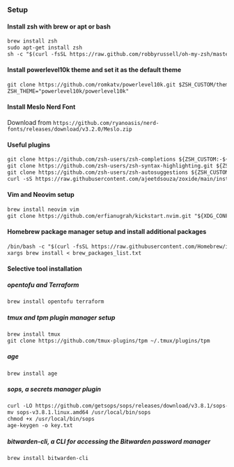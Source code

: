  ### Setup
#### Install zsh with brew or apt or bash

```markdown
brew install zsh
sudo apt-get install zsh
sh -c "$(curl -fsSL https://raw.github.com/robbyrussell/oh-my-zsh/master/tools/install.sh)"
```
#### Install powerlevel10k theme and set it as the default theme

```markdown
git clone https://github.com/romkatv/powerlevel10k.git $ZSH_CUSTOM/themes/powerlevel10k
ZSH_THEME="powerlevel10k/powerlevel10k"
```
#### Install Meslo Nerd Font

Download from `https://github.com/ryanoasis/nerd-fonts/releases/download/v3.2.0/Meslo.zip`

#### Useful plugins

```markdown
git clone https://github.com/zsh-users/zsh-completions ${ZSH_CUSTOM:-${ZSH:-~/.oh-my-zsh}/custom}/plugins/zsh-completions
git clone https://github.com/zsh-users/zsh-syntax-highlighting.git ${ZSH_CUSTOM:-~/.oh-my-zsh/custom}/plugins/zsh-syntax-highlighting
git clone https://github.com/zsh-users/zsh-autosuggestions ${ZSH_CUSTOM:-~/.oh-my-zsh/custom}/plugins/zsh-autosuggestions
curl -sS https://raw.githubusercontent.com/ajeetdsouza/zoxide/main/install.sh | bash
```
#### Vim and Neovim setup

```markdown
brew install neovim vim
git clone https://github.com/erfianugrah/kickstart.nvim.git "${XDG_CONFIG_HOME:-$HOME/.config}"/nvim
```
#### Homebrew package manager setup and install additional packages

```markdown
/bin/bash -c "$(curl -fsSL https://raw.githubusercontent.com/Homebrew/install/HEAD/install.sh)"
xargs brew install < brew_packages_list.txt
```
#### Selective tool installation

##### opentofu and Terraform

```markdown
brew install opentofu terraform
```
##### tmux and tpm plugin manager setup

```markdown
brew install tmux
git clone https://github.com/tmux-plugins/tpm ~/.tmux/plugins/tpm
```
##### age

```markdown
brew install age
```
##### sops, a secrets manager plugin

```markdown
curl -LO https://github.com/getsops/sops/releases/download/v3.8.1/sops-v3.8.1.linux.amd64
mv sops-v3.8.1.linux.amd64 /usr/local/bin/sops
chmod +x /usr/local/bin/sops
age-keygen -o key.txt
```
##### bitwarden-cli, a CLI for accessing the Bitwarden password manager

```markdown
brew install bitwarden-cli
```
